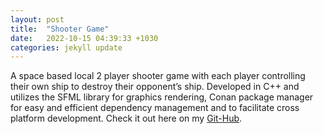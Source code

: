 ```yaml
---
layout: post
title:  "Shooter Game"
date:   2022-10-15 04:39:33 +1030
categories: jekyll update
---
```

A space based local 2 player shooter game with each player controlling their own ship to destroy their opponent’s
ship. Developed in C++ and utilizes the SFML library for graphics rendering, Conan package manager for easy and 
efficient dependency management and to facilitate cross platform development. Check it out here on my [Git-Hub][github].

[github]: https://github.com/CountQuackula/epic-space-shooter